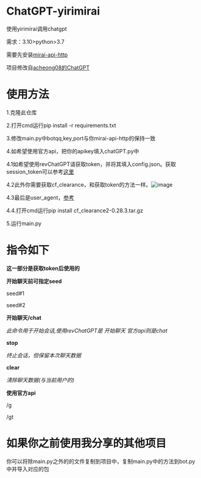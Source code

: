 # ChatGPT-yirimirai

使用yirimirai调用chatgpt

需求：3.10>python>3.7

需要先安装[mirai-api-http](https://github.com/project-mirai/mirai-api-http)

项目修改自[acheong08的ChatGPT](https://github.com/acheong08/ChatGPT)

# 使用方法

  1.克隆此仓库
  
  2.打开cmd运行pip install -r requirements.txt
  
  3.修改main.py中botqq,key,port与你mirai-api-http的保持一致
  
  4.如希望使用官方api，把你的apikey填入chatGPT.py中
  
  4.1如希望使用revChatGPT请获取token，并将其填入config.json。获取session_token可以参考[这里](https://lucent.blog/?p=99)
  
  4.2此外你需要获取cf_clearance，和获取token的方法一样。![image](https://user-images.githubusercontent.com/99066610/206945384-3d42acd2-7bc0-46b5-8d72-01085464ad06.png)

    
  4.3最后是user_agent，[参考](https://blog.csdn.net/Inochigohan/article/details/120636769)
  
  4.4.打开cmd运行pip install cf_clearance2-0.28.3.tar.gz
  
  5.运行main.py
  
# 指令如下

**这一部分是获取token后使用的**

  **开始聊天前可指定seed**
  
  seed#1
  
  seed#2

  **开始聊天/chat**
  
  *此命令用于开始会话,使用revChatGPT是 开始聊天 官方api则是chat*
  
  **stop**
  
  *终止会话，但保留本次聊天数据*
  
  **clear**
  
  *清除聊天数据(与当前用户的)*
 
 **使用官方api**
 
 /g
 
 /gt
  
  
  
# 如果你之前使用我分享的其他项目
  你可以将除main.py之外的的文件复制到项目中，复制main.py中的方法到bot.py中并导入对应的包
